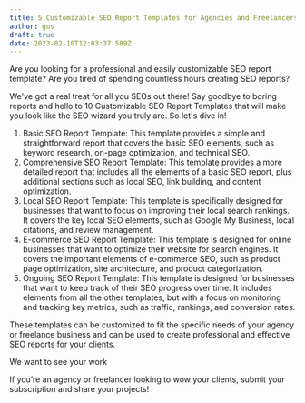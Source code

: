 ```yaml
---
title: 5 Customizable SEO Report Templates for Agencies and Freelancers
author: gus
draft: true
date: 2023-02-10T12:03:37.589Z
---
```

Are you looking for a professional and easily customizable SEO report template? Are you tired of spending countless hours creating SEO reports?

We've got a real treat for all you SEOs out there! Say goodbye to boring reports and hello to 10 Customizable SEO Report Templates that will make you look like the SEO wizard you truly are. So let's dive in!

1. Basic SEO Report Template: This template provides a simple and straightforward report that covers the basic SEO elements, such as keyword research, on-page optimization, and technical SEO.
2. Comprehensive SEO Report Template: This template provides a more detailed report that includes all the elements of a basic SEO report, plus additional sections such as local SEO, link building, and content optimization.
3. Local SEO Report Template: This template is specifically designed for businesses that want to focus on improving their local search rankings. It covers the key local SEO elements, such as Google My Business, local citations, and review management.
4. E-commerce SEO Report Template: This template is designed for online businesses that want to optimize their website for search engines. It covers the important elements of e-commerce SEO, such as product page optimization, site architecture, and product categorization.
5. Ongoing SEO Report Template: This template is designed for businesses that want to keep track of their SEO progress over time. It includes elements from all the other templates, but with a focus on monitoring and tracking key metrics, such as traffic, rankings, and conversion rates.

These templates can be customized to fit the specific needs of your agency or freelance business and can be used to create professional and effective SEO reports for your clients.

We want to see your work

If you’re an agency or freelancer looking to wow your clients, submit your subscription and share your projects!